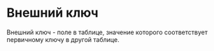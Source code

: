 # Внешний ключ

Внешний ключ - поле в таблице, значение которого соответствует первичному ключу в другой таблице.